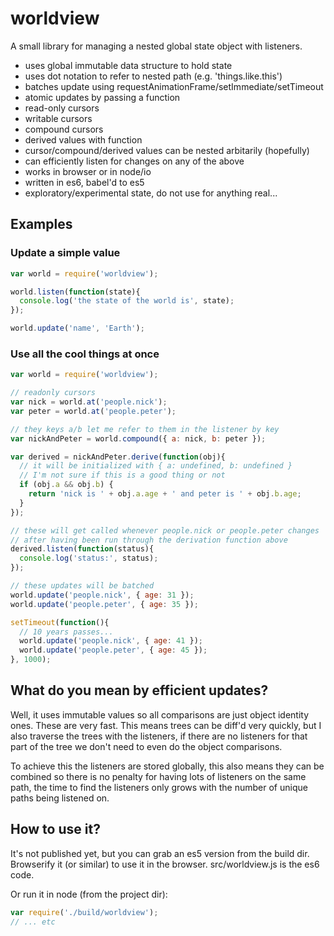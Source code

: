 # worldview

A small library for managing a nested global state object with listeners.

* uses global immutable data structure to hold state
* uses dot notation to refer to nested path (e.g. 'things.like.this')
* batches update using requestAnimationFrame/setImmediate/setTimeout
* atomic updates by passing a function
* read-only cursors
* writable cursors
* compound cursors
* derived values with function
* cursor/compound/derived values can be nested arbitarily (hopefully)
* can efficiently listen for changes on any of the above
* works in browser or in node/io
* written in es6, babel'd to es5
* exploratory/experimental state, do not use for anything real...

## Examples

### Update a simple value

````javascript
var world = require('worldview');

world.listen(function(state){
  console.log('the state of the world is', state);
});

world.update('name', 'Earth');
````

### Use all the cool things at once

````javascript
var world = require('worldview');

// readonly cursors
var nick = world.at('people.nick');
var peter = world.at('people.peter');

// they keys a/b let me refer to them in the listener by key
var nickAndPeter = world.compound({ a: nick, b: peter });

var derived = nickAndPeter.derive(function(obj){
  // it will be initialized with { a: undefined, b: undefined }
  // I'm not sure if this is a good thing or not
  if (obj.a && obj.b) {
    return 'nick is ' + obj.a.age + ' and peter is ' + obj.b.age;
  }
});

// these will get called whenever people.nick or people.peter changes
// after having been run through the derivation function above
derived.listen(function(status){
  console.log('status:', status);
});

// these updates will be batched
world.update('people.nick', { age: 31 });
world.update('people.peter', { age: 35 });

setTimeout(function(){
  // 10 years passes...
  world.update('people.nick', { age: 41 });
  world.update('people.peter', { age: 45 });
}, 1000);
````

## What do you mean by efficient updates?

Well, it uses immutable values so all comparisons are just object identity ones. These are very fast. This means trees can be diff'd very quickly, but I also traverse the trees with the listeners, if there are no listeners for that part of the tree we don't need to even do the object comparisons.

To achieve this the listeners are stored globally, this also means they can be combined so there is no penalty for having lots of listeners on the same path, the time to find the listeners only grows with the number of unique paths being listened on.

## How to use it?

It's not published yet, but you can grab an es5 version from the build dir. Browserify it (or similar) to use it in the browser. src/worldview.js is the es6 code.

Or run it in node (from the project dir):

````javascript
var require('./build/worldview');
// ... etc
````
